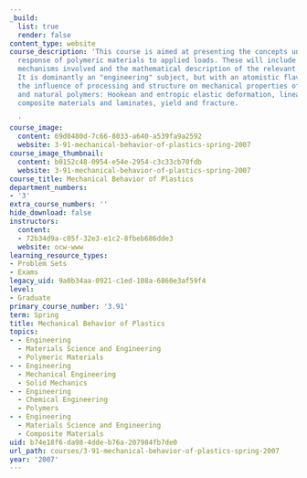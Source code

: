 ```yaml
---
_build:
  list: true
  render: false
content_type: website
course_description: 'This course is aimed at presenting the concepts underlying the
  response of polymeric materials to applied loads. These will include both the molecular
  mechanisms involved and the mathematical description of the relevant continuum mechanics.
  It is dominantly an "engineering" subject, but with an atomistic flavor. It covers
  the influence of processing and structure on mechanical properties of synthetic
  and natural polymers: Hookean and entropic elastic deformation, linear viscoelasticity,
  composite materials and laminates, yield and fracture.

  '
course_image:
  content: 69d0480d-7c66-8033-a640-a539fa9a2592
  website: 3-91-mechanical-behavior-of-plastics-spring-2007
course_image_thumbnail:
  content: b0152c48-0954-e54e-2954-c3c33cb70fdb
  website: 3-91-mechanical-behavior-of-plastics-spring-2007
course_title: Mechanical Behavior of Plastics
department_numbers:
- '3'
extra_course_numbers: ''
hide_download: false
instructors:
  content:
  - 72b34d9a-c05f-32e3-e1c2-8fbeb686dde3
  website: ocw-www
learning_resource_types:
- Problem Sets
- Exams
legacy_uid: 9a0b34aa-0921-c1ed-108a-6860e3af59f4
level:
- Graduate
primary_course_number: '3.91'
term: Spring
title: Mechanical Behavior of Plastics
topics:
- - Engineering
  - Materials Science and Engineering
  - Polymeric Materials
- - Engineering
  - Mechanical Engineering
  - Solid Mechanics
- - Engineering
  - Chemical Engineering
  - Polymers
- - Engineering
  - Materials Science and Engineering
  - Composite Materials
uid: b74e18f6-da98-4dde-b76a-207984fb7de0
url_path: courses/3-91-mechanical-behavior-of-plastics-spring-2007
year: '2007'
---
```


